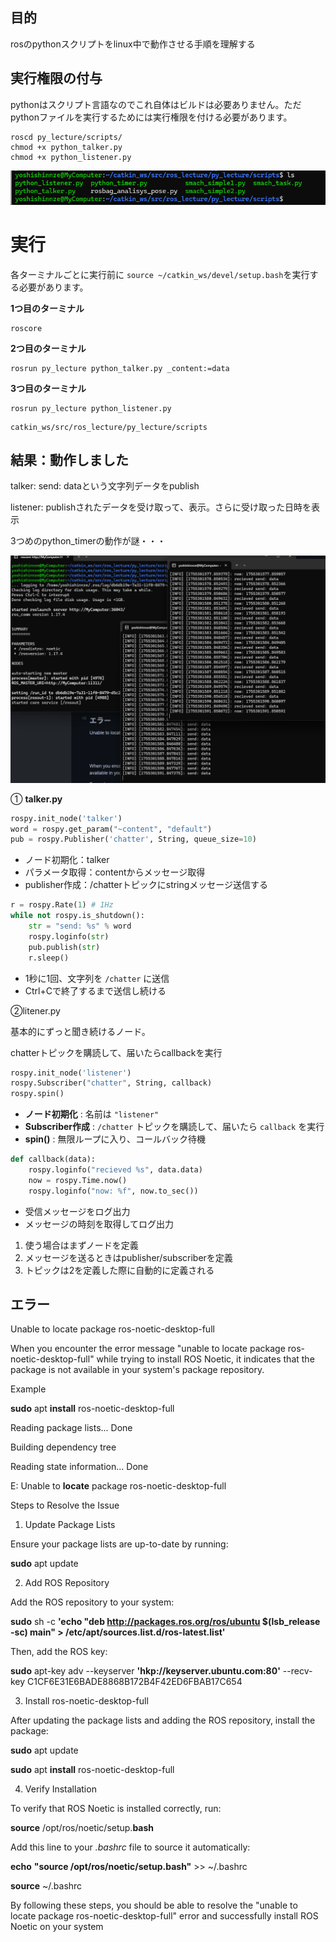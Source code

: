 ## 目的

rosのpythonスクリプトをlinux中で動作させる手順を理解する

## 実行権限の付与

pythonはスクリプト言語なのでこれ自体はビルドは必要ありません。ただpythonファイルを実行するためには実行権限を付ける必要があります。

```shell
roscd py_lecture/scripts/
chmod +x python_talker.py 
chmod +x python_listener.py 
```

![1755299927611](image/explanation/1755299927611.png)

# 実行

各ターミナルごとに実行前に `source ~/catkin_ws/devel/setup.bash`を実行する必要があります。

**1つ目のターミナル**

```shell
roscore
```

**2つ目のターミナル**

```
rosrun py_lecture python_talker.py _content:=data
```

**3つ目のターミナル**

```
rosrun py_lecture python_listener.py
```

```shell
catkin_ws/src/ros_lecture/py_lecture/scripts
```

## 結果：動作しました

talker: send: dataという文字列データをpublish

listener: publishされたデータを受け取って、表示。さらに受け取った日時を表示

3つめのpython_timerの動作が謎・・・

![1755301610778](image/explanation/1755301610778.png)

① **talker.py**

```python
rospy.init_node('talker')
word = rospy.get_param("~content", "default")
pub = rospy.Publisher('chatter', String, queue_size=10)

```

- ノード初期化：talker
- パラメータ取得：contentからメッセージ取得
- publisher作成：/chatterトピックにstringメッセージ送信する

```python
r = rospy.Rate(1) # 1Hz
while not rospy.is_shutdown():
    str = "send: %s" % word
    rospy.loginfo(str)
    pub.publish(str)
    r.sleep()

```

* 1秒に1回、文字列を `/chatter` に送信
* Ctrl+Cで終了するまで送信し続ける

②litener.py

基本的にずっと聞き続けるノード。

chatterトピックを購読して、届いたらcallbackを実行

```python
rospy.init_node('listener')
rospy.Subscriber("chatter", String, callback)
rospy.spin()
```


* **ノード初期化** : 名前は `"listener"`
* **Subscriber作成** : `/chatter` トピックを購読して、届いたら `callback` を実行
* **spin()** : 無限ループに入り、コールバック待機

```python
def callback(data):
    rospy.loginfo("recieved %s", data.data)
    now = rospy.Time.now()
    rospy.loginfo("now: %f", now.to_sec())
```

- 受信メッセージをログ出力
- メッセージの時刻を取得してログ出力


1. 使う場合はまずノードを定義
2. メッセージを送るときはpublisher/subscriberを定義
3. トピックは2を定義した際に自動的に定義される



## エラー

Unable to locate package ros-noetic-desktop-full

When you encounter the error message "unable to locate package ros-noetic-desktop-full" while trying to install ROS Noetic, it indicates that the package is not available in your system's package repository.

Example

**sudo** apt **install** ros-noetic-desktop-full

Reading package lists... Done

Building dependency tree

Reading state information... Done

E: Unable to **locate** package ros-noetic-desktop-full

Steps to Resolve the Issue

1. Update Package Lists

Ensure your package lists are up-to-date by running:

**sudo** apt update

2. Add ROS Repository

Add the ROS repository to your system:

**sudo** sh -c **'echo "deb http://packages.ros.org/ros/ubuntu $(lsb_release -sc) main" > /etc/apt/sources.list.d/ros-latest.list'**

Then, add the ROS key:

**sudo** apt-key adv --keyserver **'hkp://keyserver.ubuntu.com:80'** --recv-key C1CF6E31E6BADE8868B172B4F42ED6FBAB17C654

3. Install ros-noetic-desktop-full

After updating the package lists and adding the ROS repository, install the package:

**sudo** apt update

**sudo** apt **install** ros-noetic-desktop-full

4. Verify Installation

To verify that ROS Noetic is installed correctly, run:

**source** /opt/ros/noetic/setup.**bash**

Add this line to your *.bashrc* file to source it automatically:

**echo** **"source /opt/ros/noetic/setup.bash"** >> ~/.bashrc

**source** ~/.bashrc

By following these steps, you should be able to resolve the "unable to locate package ros-noetic-desktop-full" error and successfully install ROS Noetic on your system
